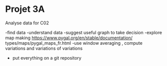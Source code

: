 # Projet 3A
Analyse data for C02

-find data
-understand data
-suggest useful graph to take decision
-explore map making https://www.pygal.org/en/stable/documentation/
types/maps/pygal_maps_fr.html
-use window averaging , compute variations and variations of variations
- put everything on a git repository
